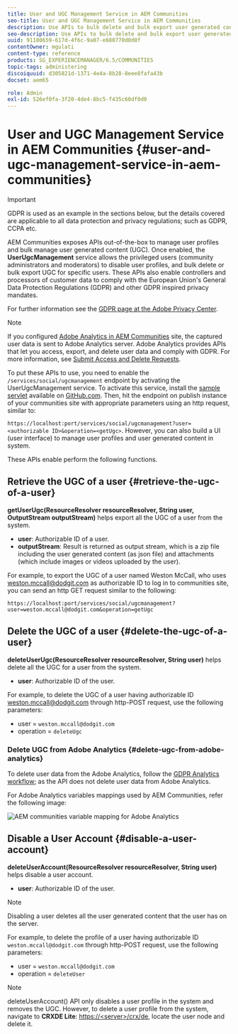 ```yaml
---
title: User and UGC Management Service in AEM Communities
seo-title: User and UGC Management Service in AEM Communities
description: Use APIs to bulk delete and bulk export user generated content, and disable user account.
seo-description: Use APIs to bulk delete and bulk export user generated content, and disable user account.
uuid: 91180659-617d-4f6c-9a07-e680770d0d8f
contentOwner: mgulati
content-type: reference
products: SG_EXPERIENCEMANAGER/6.5/COMMUNITIES
topic-tags: administering
discoiquuid: d305821d-1371-4e4a-8b28-8eee8fafa43b
docset: aem65

role: Admin
exl-id: 526ef0fa-3f20-4de4-8bc5-f435c60df0d0
---
```

# User and UGC Management Service in AEM Communities {#user-and-ugc-management-service-in-aem-communities}

>[!IMPORTANT]
>
>GDPR is used as an example in the sections below, but the details covered are applicable to all data protection and privacy regulations; such as GDPR, CCPA etc.

AEM Communities exposes APIs out-of-the-box to manage user profiles and bulk manage user generated content (UGC). Once enabled, the **UserUgcManagement** service allows the privileged users (community administrators and moderators) to disable user profiles, and bulk delete or bulk export UGC for specific users. These APIs also enable controllers and processors of customer data to comply with the European Union's General Data Protection Regulations (GDPR) and other GDPR inspired privacy mandates.

For further information see the [GDPR page at the Adobe Privacy Center](https://www.adobe.com/privacy/general-data-protection-regulation.html).

>[!NOTE]
>
>If you configured [Adobe Analytics in AEM Communities](/help/communities/analytics.md) site, the captured user data is sent to Adobe Analytics server. Adobe Analytics provides APIs that let you access, export, and delete user data and comply with GDPR. For more information, see [Submit Access and Delete Requests](https://experienceleague.adobe.com/docs/analytics/admin/data-governance/gdpr-submit-access-delete.html).

To put these APIs to use, you need to enable the `/services/social/ugcmanagement` endpoint by activating the UserUgcManagement service. To activate this service, install the [sample servlet](https://github.com/Adobe-Marketing-Cloud/aem-communities-ugc-migration/tree/main/bundles/communities-ugc-management-servlet) available on [GitHub.com](https://github.com/Adobe-Marketing-Cloud/aem-communities-ugc-migration/tree/main/bundles/communities-ugc-management-servlet). Then, hit the endpoint on publish instance of your communities site with appropriate parameters using an http request, similar to:

`https://localhost:port/services/social/ugcmanagement?user=<authorizable ID>&operation=<getUgc>`. However, you can also build a UI (user interface) to manage user profiles and user generated content in system.

These APIs enable perform the following functions.

## Retrieve the UGC of a user {#retrieve-the-ugc-of-a-user}

**getUserUgc(ResourceResolver resourceResolver, String user, OutputStream outputStream)** helps export all the UGC of a user from the system.

* **user**: Authorizable ID of a user.
* **outputStream**: Result is returned as output stream, which is a zip file including the user generated content (as json file) and attachments (which include images or videos uploaded by the user).

For example, to export the UGC of a user named Weston McCall, who uses weston.mccall@dodgit.com as authorizable ID to log in to communities site, you can send an http GET request similar to the following:

`https://localhost:port/services/social/ugcmanagement?user=weston.mccall@dodgit.com&operation=getUgc`

## Delete the UGC of a user {#delete-the-ugc-of-a-user}

**deleteUserUgc(ResourceResolver resourceResolver, String user)** helps delete all the UGC for a user from the system.

* **user**: Authorizable ID of the user.

For example, to delete the UGC of a user having authorizable ID weston.mccall@dodgit.com through http-POST request, use the following parameters:

* user = `weston.mccall@dodgit.com`
* operation = `deleteUgc`

### Delete UGC from Adobe Analytics {#delete-ugc-from-adobe-analytics}

To delete user data from the Adobe Analytics, follow the [GDPR Analytics workflow](https://experienceleague.adobe.com/docs/analytics/admin/data-governance/an-gdpr-workflow.html); as the API does not delete user data from Adobe Analytics.

For Adobe Analytics variables mappings used by AEM Communities, refer the following image:

![AEM communities variable mapping for Adobe Analytics](assets/analytics-communities-mapping.png)

## Disable a User Account {#disable-a-user-account}

**deleteUserAccount(ResourceResolver resourceResolver, String user)** helps disable a user account.

* **user**: Authorizable ID of the user.

>[!NOTE]
>
>Disabling a user deletes all the user generated content that the user has on the server.

For example, to delete the profile of a user having authorizable ID `weston.mccall@dodgit.com` through http-POST request, use the following parameters:

* user = `weston.mccall@dodgit.com`
* operation = `deleteUser`

>[!NOTE]
>
>deleteUserAccount() API only disables a user profile in the system and removes the UGC. However, to delete a user profile from the system, navigate to **CRXDE Lite**: [https://&lt;server&gt;/crx/de](https://localhost:4502/crx/de), locate the user node and delete it.
